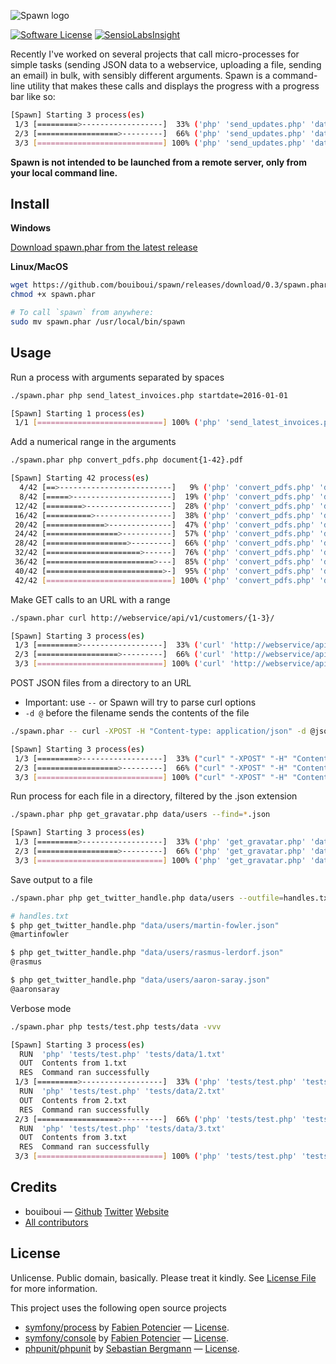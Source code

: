 ![Spawn logo](http://i.imgur.com/GCFZHRe.png)

[![Software License][ico-license]](LICENSE) [![SensioLabsInsight](https://insight.sensiolabs.com/projects/20fe60c6-7257-442e-bff4-9c057580afd6/mini.png)](https://insight.sensiolabs.com/projects/20fe60c6-7257-442e-bff4-9c057580afd6)

Recently I've worked on several projects that call micro-processes for simple tasks (sending JSON data to a webservice, uploading a file, sending an email) in bulk, with sensibly different arguments. Spawn is a command-line utility that makes these calls and displays the progress with a progress bar like so:

```bash
[Spawn] Starting 3 process(es)
 1/3 [=========>------------------]  33% ('php' 'send_updates.php' 'data/client1.json') 4 secs/12 secs 1.2 MiB
 2/3 [==================>---------]  66% ('php' 'send_updates.php' 'data/client2.json') 9 secs/14 secs 1.2 MiB
 3/3 [============================] 100% ('php' 'send_updates.php' 'data/client3.json') 14 secs/14 secs 1.2 MiB
```

**Spawn is not intended to be launched from a remote server, only from your local command line.**


## Install

**Windows**

[Download spawn.phar from the latest release](https://github.com/bouiboui/spawn/releases/download/0.3/spawn.phar)

**Linux/MacOS**
```bash
wget https://github.com/bouiboui/spawn/releases/download/0.3/spawn.phar
chmod +x spawn.phar

# To call `spawn` from anywhere:
sudo mv spawn.phar /usr/local/bin/spawn
```


## Usage

Run a process with arguments separated by spaces
``` bash
./spawn.phar php send_latest_invoices.php startdate=2016-01-01

[Spawn] Starting 1 process(es)
 1/1 [============================] 100% ('php' 'send_latest_invoices.php' 'startdate=2016-01-01') 13 secs/13 secs 1.2 MiB
```
Add a numerical range in the arguments
``` bash
./spawn.phar php convert_pdfs.php document{1-42}.pdf

[Spawn] Starting 42 process(es)
  4/42 [==>-------------------------]   9% ('php' 'convert_pdfs.php' 'document4.pdf') < 1 sec/< 1 sec 1.2 MiB
  8/42 [=====>----------------------]  19% ('php' 'convert_pdfs.php' 'document8.pdf')  1 sec/5 secs 1.2 MiB
 12/42 [========>-------------------]  28% ('php' 'convert_pdfs.php' 'document12.pdf') 2 secs/7 secs 1.2 MiB
 16/42 [==========>-----------------]  38% ('php' 'convert_pdfs.php' 'document16.pdf') 3 secs/8 secs 1.2 MiB
 20/42 [=============>--------------]  47% ('php' 'convert_pdfs.php' 'document20.pdf') 4 secs/8 secs 1.2 MiB
 24/42 [================>-----------]  57% ('php' 'convert_pdfs.php' 'document24.pdf') 5 secs/9 secs 1.2 MiB
 28/42 [==================>---------]  66% ('php' 'convert_pdfs.php' 'document28.pdf') 6 secs/9 secs 1.2 MiB
 32/42 [=====================>------]  76% ('php' 'convert_pdfs.php' 'document32.pdf') 6 secs/8 secs 1.2 MiB
 36/42 [========================>---]  85% ('php' 'convert_pdfs.php' 'document36.pdf') 7 secs/8 secs 1.2 MiB
 40/42 [==========================>-]  95% ('php' 'convert_pdfs.php' 'document40.pdf') 8 secs/8 secs 1.2 MiB
 42/42 [============================] 100% ('php' 'convert_pdfs.php' 'document42.pdf') 9 secs/9 secs 1.2 MiB

```
Make GET calls to an URL with a range
```bash
./spawn.phar curl http://webservice/api/v1/customers/{1-3}/

[Spawn] Starting 3 process(es)
 1/3 [=========>------------------]  33% ('curl' 'http://webservice/api/v1/customers/1/') 4 secs/12 secs 1.2 MiB
 2/3 [==================>---------]  66% ('curl' 'http://webservice/api/v1/customers/2/') 5 secs/8 secs 1.2 MiB
 3/3 [============================] 100% ('curl' 'http://webservice/api/v1/customers/3/') 9 secs/9 secs 1.2 MiB
```
POST JSON files from a directory to an URL

* Important: use `--` or Spawn will try to parse curl options
* `-d @` before the filename sends the contents of the file
```bash
./spawn.phar -- curl -XPOST -H "Content-type: application/json" -d @json/invoices http://webservice/api/v1/invoices/

[Spawn] Starting 3 process(es)
 1/3 [=========>------------------]  33% ("curl" "-XPOST" "-H" "Content-type: application/json" "-d" "@json/invoices/january-april.json" "http://webservice/api/v1/invoices/")  1 sec/3 secs 1.2 MiB
 2/3 [==================>---------]  66% ("curl" "-XPOST" "-H" "Content-type: application/json" "-d" "@json/invoices/may-august.json" "http://webservice/api/v1/invoices/")  1 sec/2 secs 1.5 MiB
 3/3 [============================] 100% ("curl" "-XPOST" "-H" "Content-type: application/json" "-d" "@json/invoices/september-december.json" "http://webservice/api/v1/invoices/") 2 secs/2 secs 1.5 MiB
```
Run process for each file in a directory, filtered by the .json extension
``` bash
./spawn.phar php get_gravatar.php data/users --find=*.json

[Spawn] Starting 3 process(es)
 1/3 [=========>------------------]  33% ('php' 'get_gravatar.php' 'data/users/martin-fowler.json') 4 secs/12 secs 1.2 MiB
 2/3 [==================>---------]  66% ('php' 'get_gravatar.php' 'data/users/rasmus-lerdorf.json') 5 secs/8 secs 1.2 MiB
 3/3 [============================] 100% ('php' 'get_gravatar.php' 'data/users/aaron-saray.json') 9 secs/9 secs 1.2 MiB
```
Save output to a file
``` bash
./spawn.phar php get_twitter_handle.php data/users --outfile=handles.txt

# handles.txt
$ php get_twitter_handle.php "data/users/martin-fowler.json"
@martinfowler

$ php get_twitter_handle.php "data/users/rasmus-lerdorf.json"
@rasmus

$ php get_twitter_handle.php "data/users/aaron-saray.json"
@aaronsaray
```
Verbose mode
```bash
./spawn.phar php tests/test.php tests/data -vvv

[Spawn] Starting 3 process(es)
  RUN  'php' 'tests/test.php' 'tests/data/1.txt'
  OUT  Contents from 1.txt
  RES  Command ran successfully
 1/3 [=========>------------------]  33% ('php' 'tests/test.php' 'tests/data/1.txt') < 1 sec/< 1 sec 2.5 MiB  
  RUN  'php' 'tests/test.php' 'tests/data/2.txt'
  OUT  Contents from 2.txt
  RES  Command ran successfully
 2/3 [==================>---------]  66% ('php' 'tests/test.php' 'tests/data/2.txt') 2 secs/3 secs 2.5 MiB  
  RUN  'php' 'tests/test.php' 'tests/data/3.txt'
  OUT  Contents from 3.txt
  RES  Command ran successfully
 3/3 [============================] 100% ('php' 'tests/test.php' 'tests/data/3.txt') 3 secs/3 secs 2.5 MiB%   
```

## Credits

- bouiboui — [Github](https://github.com/bouiboui) [Twitter](https://twitter.com/j_____________n) [Website](http://cod3.net)
- [All contributors](https://github.com/bouiboui/spawn/graphs/contributors)


## License

Unlicense. Public domain, basically. Please treat it kindly. See [License File](LICENSE) for more information. 

This project uses the following open source projects 
- [symfony/process](https://github.com/symfony/process) by [Fabien Potencier](https://github.com/fabpot) — [License](https://github.com/symfony/process/blob/master/LICENSE).
- [symfony/console](https://github.com/symfony/console) by [Fabien Potencier](https://github.com/fabpot) — [License](https://github.com/symfony/console/blob/master/LICENSE).
- [phpunit/phpunit](https://github.com/sebastianbergmann/phpunit) by [Sebastian Bergmann](https://github.com/sebastianbergmann) — [License](https://github.com/sebastianbergmann/phpunit/blob/master/LICENSE).



[ico-version]: https://img.shields.io/packagist/v/:vendor/:package_name.svg?style=flat-square
[ico-license]: https://img.shields.io/badge/license-Unlicense-brightgreen.svg?style=flat-square

[link-packagist]: https://packagist.org/packages/:vendor/:package_name
[link-author]: https://github.com/:author_username
